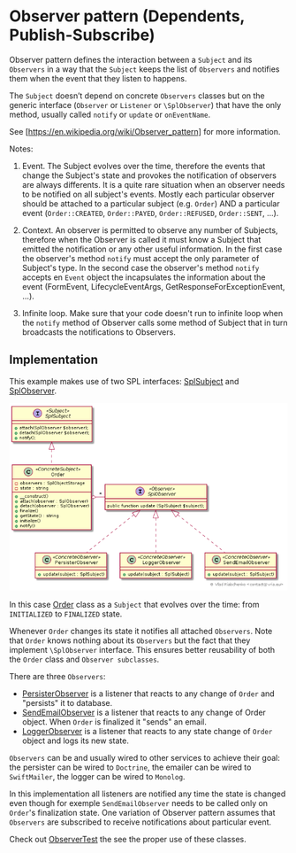 Observer pattern (Dependents, Publish-Subscribe)
================================================

Observer pattern defines the interaction between a `Subject` and its `Observers` in a way that the `Subject` 
keeps the list of `Observers` and notifies them when the event that they listen to happens.

The `Subject` doesn’t depend on concrete `Observers` classes but on the generic interface (`Observer` or `Listener` 
or `\SplObserver`) that have the only method, usually called `notify` or `update` or `onEventName`.

See [https://en.wikipedia.org/wiki/Observer_pattern] for more information.

Notes:

1. Event. The Subject evolves over the time, therefore the events that change the Subject's state
and provokes the notification of observers are always differents. 
It is a quite rare situation when an observer needs to be notified on all subject's events.
Mostly each particular observer should be attached to a particular subject (e.g. `Order`) 
AND a particular event (`Order::CREATED`, `Order::PAYED`, `Order::REFUSED`, `Order::SENT`, ...).

2. Context. An observer is permitted to observe any number of Subjects, therefore when the Observer
is called it must know a Subject that emitted the notification or any other useful information.
In the first case the observer's method `notify` must accept the only parameter of Subject's type.
In the second case the observer's method `notify` accepts en `Event` object the incapsulates the
information about the event (FormEvent, LifecycleEventArgs, GetResponseForExceptionEvent, ...).

3. Infinite loop. Make sure that your code doesn't run to infinite loop when the `notify` method 
of Observer calls some method of Subject that in turn broadcasts the notifications to Observers.

## Implementation

This example makes use of two SPL interfaces: [SplSubject] and [SplObserver].

![Observer pattern class diagram](doc/observer_class_diagram.png)

In this case [Order] class as a `Subject` that evolves over the time: from `INITIALIZED` to `FINALIZED` state.

Whenever `Order` changes its state it notifies all attached `Observers`. Note that `Order`
knows nothing about its `Observers` but the fact that they implement `\SplObserver` interface.
This ensures better reusability of both the `Order` class and `Observer subclasses`.

There are three `Observers`:
- [PersisterObserver] is a listener that reacts to any change of `Order` and "persists" it to database.
- [SendEmailObserver] is a listener that reacts to any change of Order object. 
When `Order` is finalized it "sends" an email.
- [LoggerObserver] is a listener that reacts to any state change of `Order` object and logs its new state.

`Observers` can be and usually wired to other services to achieve their goal: the persister
can be wired to `Doctrine`, the emailer can be wired to `SwiftMailer`, the logger can be wired to `Monolog`.

In this implementation all listeners are notified any time the state is changed even though
for exemple `SendEmailObserver` needs to be called only on `Order`'s finalization state. One
variation of Observer pattern assumes that `Observers` are subscribed to receive notifications
about particular event.

Check out [ObserverTest] the see the proper use of these classes.

[https://en.wikipedia.org/wiki/Observer_pattern]: https://en.wikipedia.org/wiki/Observer_pattern
[SplSubject]: http://php.net/manual/fr/class.splsubject.php
[SplObserver]: http://php.net/manual/fr/class.splobserver.php
[Order]: Order.php
[PersisterObserver]: PersisterObserver.php
[SendEmailObserver]: SendEmailObserver.php
[LoggerObserver]: SendEmailObserver.php
[ObserverTest]: Test/ObserverTest.php
